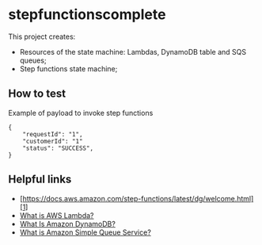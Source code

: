 # stepfunctionscomplete

This project creates:
- Resources of the state machine: Lambdas, DynamoDB table and SQS queues;
- Step functions state machine;

## How to test

Example of payload to invoke step functions

```
{
    "requestId": "1",
    "customerId": "1"
  	"status": "SUCCESS",
}
```

## Helpful links

- [https://docs.aws.amazon.com/step-functions/latest/dg/welcome.html][1]
- [What is AWS Lambda?][2]
- [What Is Amazon DynamoDB?][3]
- [What is Amazon Simple Queue Service?][4]

[1]: https://docs.aws.amazon.com/step-functions/latest/dg/welcome.html
[2]: https://docs.aws.amazon.com/lambda/latest/dg/welcome.html
[3]: https://docs.aws.amazon.com/amazondynamodb/latest/developerguide/Introduction.html
[4]: https://docs.aws.amazon.com/AWSSimpleQueueService/latest/SQSDeveloperGuide/welcome.html
